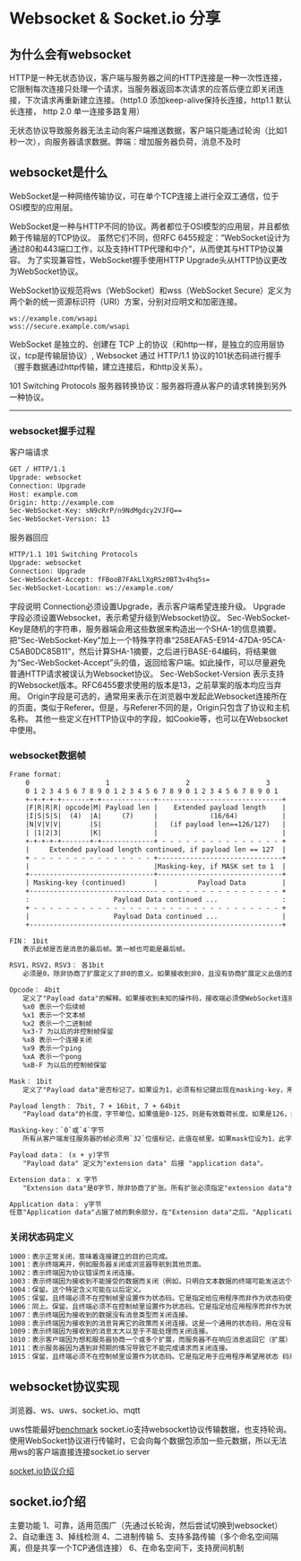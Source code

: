 # Websocket & Socket.io 分享

## 为什么会有websocket

HTTP是一种无状态协议，客户端与服务器之间的HTTP连接是一种一次性连接，它限制每次连接只处理一个请求，当服务器返回本次请求的应答后便立即关闭连接，下次请求再重新建立连接。（http1.0 添加keep-alive保持长连接，http1.1 默认长连接， http 2.0 单一连接多路复用）

无状态协议导致服务器无法主动向客户端推送数据，客户端只能通过轮询（比如1秒一次），向服务器请求数据。弊端：增加服务器负荷，消息不及时

## websocket是什么

WebSocket是一种网络传输协议，可在单个TCP连接上进行全双工通信，位于OSI模型的应用层。

WebSocket是一种与HTTP不同的协议。两者都位于OSI模型的应用层，并且都依赖于传输层的TCP协议。 虽然它们不同，但RFC 6455规定：“WebSocket设计为通过80和443端口工作，以及支持HTTP代理和中介”，从而使其与HTTP协议兼容。 为了实现兼容性，WebSocket握手使用HTTP Upgrade头从HTTP协议更改为WebSocket协议。

WebSocket协议规范将ws（WebSocket）和wss（WebSocket Secure）定义为两个新的统一资源标识符（URI）方案，分别对应明文和加密连接。

```shell
ws://example.com/wsapi
wss://secure.example.com/wsapi
```

WebSocket 是独立的、创建在 TCP 上的协议（和http一样，是独立的应用层协议，tcp是传输层协议）, Websocket 通过 HTTP/1.1 协议的101状态码进行握手（握手数据通过http传输，建立连接后，和http没关系）。

101 Switching Protocols
服务器转换协议：服务器将遵从客户的请求转换到另外一种协议。

---

### websocket握手过程

客户端请求

```txt
GET / HTTP/1.1
Upgrade: websocket
Connection: Upgrade
Host: example.com
Origin: http://example.com
Sec-WebSocket-Key: sN9cRrP/n9NdMgdcy2VJFQ==
Sec-WebSocket-Version: 13
```

服务器回应

```txt
HTTP/1.1 101 Switching Protocols
Upgrade: websocket
Connection: Upgrade
Sec-WebSocket-Accept: fFBooB7FAkLlXgRSz0BT3v4hq5s=
Sec-WebSocket-Location: ws://example.com/
```

字段说明
Connection必须设置Upgrade，表示客户端希望连接升级。
Upgrade字段必须设置Websocket，表示希望升级到Websocket协议。
Sec-WebSocket-Key是随机的字符串，服务器端会用这些数据来构造出一个SHA-1的信息摘要。把“Sec-WebSocket-Key”加上一个特殊字符串“258EAFA5-E914-47DA-95CA-C5AB0DC85B11”，然后计算SHA-1摘要，之后进行BASE-64编码，将结果做为“Sec-WebSocket-Accept”头的值，返回给客户端。如此操作，可以尽量避免普通HTTP请求被误认为Websocket协议。
Sec-WebSocket-Version 表示支持的Websocket版本。RFC6455要求使用的版本是13，之前草案的版本均应当弃用。
Origin字段是可选的，通常用来表示在浏览器中发起此Websocket连接所在的页面，类似于Referer。但是，与Referer不同的是，Origin只包含了协议和主机名称。
其他一些定义在HTTP协议中的字段，如Cookie等，也可以在Websocket中使用。

### websocket数据帧

```txt
Frame format:
    0                   1                   2                   3
    0 1 2 3 4 5 6 7 8 9 0 1 2 3 4 5 6 7 8 9 0 1 2 3 4 5 6 7 8 9 0 1
    +-+-+-+-+-------+-+-------------+-------------------------------+
    |F|R|R|R| opcode|M| Payload len |    Extended payload length    |
    |I|S|S|S|  (4)  |A|     (7)     |             (16/64)           |
    |N|V|V|V|       |S|             |   (if payload len==126/127)   |
    | |1|2|3|       |K|             |                               |
    +-+-+-+-+-------+-+-------------+ - - - - - - - - - - - - - - - +
    |     Extended payload length continued, if payload len == 127  |
    + - - - - - - - - - - - - - - - +-------------------------------+
    |                               |Masking-key, if MASK set to 1  |
    +-------------------------------+-------------------------------+
    | Masking-key (continued)       |          Payload Data         |
    +-------------------------------- - - - - - - - - - - - - - - - +
    :                     Payload Data continued ...                :
    + - - - - - - - - - - - - - - - - - - - - - - - - - - - - - - - +
    |                     Payload Data continued ...                |
    +---------------------------------------------------------------+
```

```txt
FIN： 1bit
　　表示此帧是否是消息的最后帧。第一帧也可能是最后帧。

RSV1，RSV2，RSV3： 各1bit
　　必须是0，除非协商了扩展定义了非0的意义。如果接收到非0，且没有协商扩展定义此值的意义，接收端必须使WebSocket连接失败。

Opcode： 4bit
　　定义了"Payload data"的解释。如果接收到未知的操作码，接收端必须使WebSocket连接失败。下面的值是定义了的。
　　%x0 表示一个后续帧
　　%x1 表示一个文本帧
　　%x2 表示一个二进制帧
　　%x3-7 为以后的非控制帧保留
　　%x8 表示一个连接关闭
　　%x9 表示一个ping
　　%xA 表示一个pong
　　%xB-F 为以后的控制帧保留

Mask： 1bit
　　定义了"Payload data"是否标记了。如果设为1，必须有标记键出现在masking-key，用来unmask "payload data"，见5.3节。所有从客户端发往服务器的帧必须把此位设为1。

Payload length： 7bit, 7 + 16bit, 7 + 64bit
　　"Payload data"的长度，字节单位。如果值是0-125，则是有效载荷长度。如果是126，接下来的2字节解释为16位无符号整数，作为有效载荷长度。如果127，接下来的8字节解释为64位无符号整数（最高位必须是0），作为有效载荷长度。多字节长度数值以网络字节序表示。注意，在任何情况下，必须用最小数量的字节来编码长度，例如，124字节长的字符串不能编码为序列126, 0, 124。有效载荷长度是"Extension data"的长度加上"Application data"的长度。"Extension data"的长度可能是0，在这种情况下，有效载荷长度是"Application data"的长度。

Masking-key：`0`或`4`字节
　　所有从客户端发往服务器的帧必须用`32`位值标记，此值在帧里。如果mask位设为1，此字段（`32`位值）出现，否则缺失。更多的信息在`5.3`节，客户端到服务器标记。

Payload data： (x + y)字节
　　"Payload data" 定义为"extension data" 后接 "application data"。

Extension data： x 字节
　　"Extension data"是0字节，除非协商了扩张。所有扩张必须指定"extension data"的长度，或者如何计算长度，如何使用扩展必须在打开握手时进行协商。如果有，"Extension data"包括在有效载荷长度。

Application data： y字节
任意"Application data"占据了帧的剩余部分，在"Extension data"之后。"Application data"的长度等于有效载荷长度减去"Extension data"的长度。
```

### 关闭状态码定义

```txt
1000：表示正常关闭，意味着连接建立的目的已完成。
1001：表示终端离开，例如服务器关闭或浏览器导航到其他页面。
1002：表示终端因为协议错误而关闭连接。
1003：表示终端因为接收到不能接受的数据而关闭（例如，只明白文本数据的终端可能发送这个，如果它接收到二进制消息）。
1004：保留。这个特定含义可能在以后定义。
1005：保留。且终端必须不在控制帧里设置作为状态码。它是指定给应用程序而非作为状态码使用的，用来指示没有状态码出现。
1006：同上。保留。且终端必须不在控制帧里设置作为状态码。它是指定给应用程序而非作为状态 码 使用的，用来指示连接非正常关闭，例如，没有发生或接收到关闭帧。
1007：表示终端因为接收到的数据没有消息类型而关闭连接。
1008：表示终端因为接收到的消息背离它的政策而关闭连接。这是一个通用的状态码，用在没有更合适的状态码或需要隐藏具体的政策细节时。
1009：表示终端因为接收到的消息太大以至于不能处理而关闭连接。
1010：表示客户端因为想和服务器协商一个或多个扩展，而服务器不在响应消息返回它（扩展）而关闭连接。需要的扩展列表应该出现在关闭帧的/reason/部分。注意，这个状态 码不是由服务器使用，因为它会导致WebSocket握手失败。
1011：表示服务器因为遇到非预期的情况导致它不能完成请求而关闭连接。
1015：保留，且终端必须不在控制帧里设置作为状态码。它是指定用于应用程序希望用状态 码来指示连接因为TLS握手失败而关闭。
```

## websocket协议实现

浏览器、ws、uws、socket.io、mqtt

uws性能最好[benchmark](https://github.com/uNetworking/pubsub-benchmark)
socket.io支持websocket协议传输数据，也支持轮询。使用WebSocket协议进行传输时，它会向每个数据包添加一些元数据，所以无法用ws的客户端直接连接socket.io server

[socket.io协议介绍](https://github.com/socketio/socket.io-protocol)

## socket.io介绍

主要功能
1、可靠，适用范围广（先通过长轮询，然后尝试切换到websocket）
2、自动重连
3、掉线检测
4、二进制传输
5、支持多路传输（多个命名空间隔离，但是共享一个TCP通信连接）
6、在命名空间下，支持房间机制

